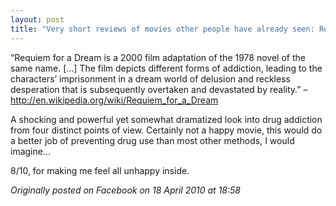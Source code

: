 ```yaml
---
layout: post
title: "Very short reviews of movies other people have already seen: Requiem for a Dream [2000]"
---
```


“Requiem for a Dream is a 2000 film adaptation of the 1978 novel of the same name. [...] The film depicts different forms of addiction, leading to the characters’ imprisonment in a dream world of delusion and reckless desperation that is subsequently overtaken and devastated by reality.” – http://en.wikipedia.org/wiki/Requiem_for_a_Dream

A shocking and powerful yet somewhat dramatized look into drug addiction from four distinct points of view. Certainly not a happy movie, this would do a better job of preventing drug use than most other methods, I would imagine…

8/10, for making me feel all unhappy inside.

*Originally posted on Facebook on 18 April 2010 at 18:58*
